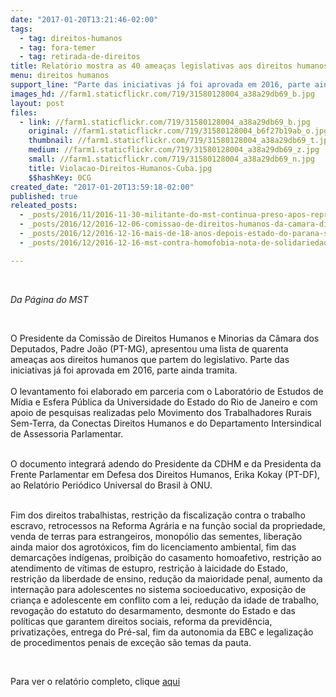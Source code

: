 ```yaml
---
date: "2017-01-20T13:21:46-02:00"
tags:
  - tag: direitos-humanos
  - tag: fora-temer
  - tag: retirada-de-direitos
title: Relatório mostra as 40 ameaças legislativas aos direitos humanos
menu: direitos humanos
support_line: "Parte das iniciativas já foi aprovada em 2016, parte ainda tramita no Congresso"
images_hd: //farm1.staticflickr.com/719/31580128004_a38a29db69_b.jpg
layout: post
files:
  - link: //farm1.staticflickr.com/719/31580128004_a38a29db69_b.jpg
    original: //farm1.staticflickr.com/719/31580128004_b6f27b19ab_o.jpg
    thumbnail: //farm1.staticflickr.com/719/31580128004_a38a29db69_t.jpg
    medium: //farm1.staticflickr.com/719/31580128004_a38a29db69_z.jpg
    small: //farm1.staticflickr.com/719/31580128004_a38a29db69_n.jpg
    title: Violacao-Direitos-Humanos-Cuba.jpg
    $$hashKey: 0CG
created_date: "2017-01-20T13:59:18-02:00"
published: true
releated_posts:
  - _posts/2016/11/2016-11-30-militante-do-mst-continua-preso-apos-repressao-militar-aos-protestos-de-brasilia-nesta-terca-feira.md
  - _posts/2016/12/2016-12-06-comissao-de-direitos-humanos-da-camara-distrital-realiza-ato-contra-criminalizacao-dos-movimentos-populares.md
  - _posts/2016/12/2016-12-16-mais-de-18-anos-depois-estado-do-parana-se-retrata-pela-morte-de-trabalhador-rural-sem-terra.md
  - _posts/2016/12/2016-12-16-mst-contra-homofobia-nota-de-solidariedade-ao-deputado-jean-wyllys.md

---
```

<p>&nbsp;</p>

<p><em>Da P&aacute;gina do MST&nbsp;</em></p>

<p>&nbsp;</p>

<p>O Presidente da Comiss&atilde;o de Direitos Humanos e Minorias da C&acirc;mara dos Deputados, Padre Jo&atilde;o (PT-MG), apresentou&nbsp;uma lista de quarenta amea&ccedil;as aos direitos humanos que partem do legislativo. Parte das iniciativas j&aacute; foi aprovada em 2016, parte ainda tramita.<br />
<br />
O levantamento foi elaborado em parceria com o Laborat&oacute;rio de Estudos de M&iacute;dia e Esfera P&uacute;blica da Universidade do Estado do Rio de Janeiro e com apoio de pesquisas realizadas pelo Movimento dos Trabalhadores Rurais Sem-Terra, da Conectas Direitos Humanos e do Departamento Intersindical de Assessoria Parlamentar.</p>

<p><br />
O documento integrar&aacute; adendo do Presidente da CDHM e da Presidenta da Frente Parlamentar em Defesa dos Direitos Humanos, Erika Kokay (PT-DF), ao Relat&oacute;rio Peri&oacute;dico Universal do Brasil &agrave; ONU.</p>

<p><br />
Fim dos direitos trabalhistas, restri&ccedil;&atilde;o da fiscaliza&ccedil;&atilde;o contra o trabalho escravo, retrocessos na Reforma Agr&aacute;ria e na fun&ccedil;&atilde;o social da propriedade, venda de terras para estrangeiros, monop&oacute;lio das sementes, libera&ccedil;&atilde;o ainda maior dos agrot&oacute;xicos, fim do licenciamento ambiental, fim das demarca&ccedil;&otilde;es ind&iacute;genas, proibi&ccedil;&atilde;o do casamento homoafetivo, restri&ccedil;&atilde;o ao atendimento de v&iacute;timas de estupro, restri&ccedil;&atilde;o &agrave; laicidade do Estado, restri&ccedil;&atilde;o da liberdade de ensino, redu&ccedil;&atilde;o da maioridade penal, aumento da interna&ccedil;&atilde;o para adolescentes no sistema socioeducativo, exposi&ccedil;&atilde;o de crian&ccedil;a e adolescente em conflito com a lei, redu&ccedil;&atilde;o da idade de trabalho, revoga&ccedil;&atilde;o do estatuto do desarmamento, desmonte do Estado e das pol&iacute;ticas que garantem direitos sociais, reforma da previd&ecirc;ncia, privatiza&ccedil;&otilde;es, entrega do Pr&eacute;-sal, fim da autonomia da EBC e legaliza&ccedil;&atilde;o de procedimentos penais de exce&ccedil;&atilde;o s&atilde;o temas da pauta.&nbsp;</p>

<p>&nbsp;</p>

<p>Para ver o relat&oacute;rio completo, clique <a href="http://www2.camara.leg.br/atividade-legislativa/comissoes/comissoes-permanentes/cdhm/noticias/40-ameacas-legislativas-aos-direitos-humanos">aqui</a></p>
